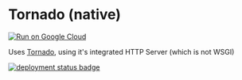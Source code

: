 # Tornado (native)

[![Run on Google Cloud](https://deploy.cloud.run/button.svg)](https://deploy.cloud.run)

Uses [Tornado](https://www.tornadoweb.org/), using it's integrated HTTP Server (which is not WSGI)

[![deployment status badge](https://admin-ebpumwrniq-uc.a.run.app/status/tornado-native.svg)](https://tornado-native-ebpumwrniq-uc.a.run.app/)
